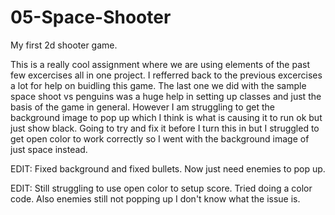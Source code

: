 # 05-Space-Shooter
My first 2d shooter game.

This is a really cool assignment where we are using elements of the past few excercises all in one project. I refferred back to the previous excercises a lot for help on buidling this game. The last one we did with the sample space shoot vs penguins was a huge help in setting up classes and just the basis of the game in general. However I am struggling to get the background image to pop up which I think is what is causing it to run ok but just show black. Going to try and fix it before I turn this in but I struggled to get open color to work correctly so I went with the background image of just space instead. 

EDIT: Fixed background and fixed bullets. Now just need enemies to pop up.

EDIT: Still struggling to use open color to setup score. Tried doing a color code. Also enemies still not popping up I don't know what the issue is. 